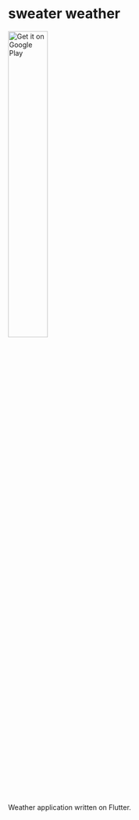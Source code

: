# sweater weather

<a href='https://play.google.com/store/apps/details?id=by.tanakov.sweaterweather&pcampaignid=pcampaignidMKT-Other-global-all-co-prtnr-py-PartBadge-Mar2515-1'><img alt='Get it on Google Play' src='https://play.google.com/intl/en_us/badges/static/images/badges/en_badge_web_generic.png' width="40%" height="40%"/></a>

Weather application written on Flutter.
